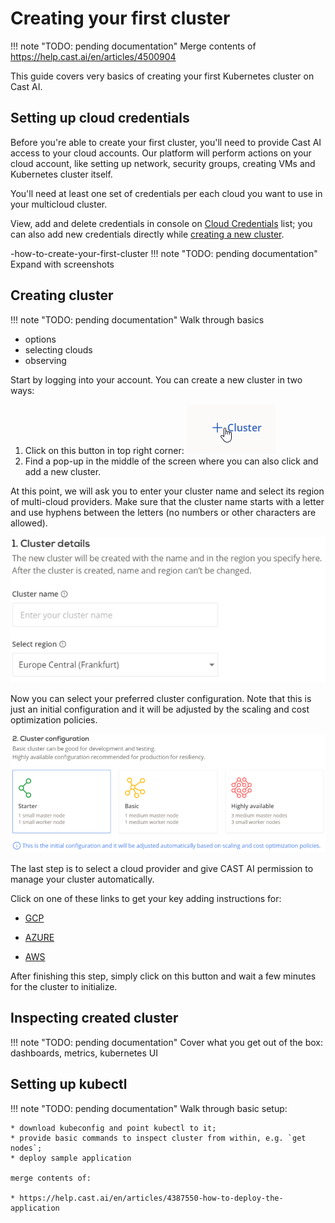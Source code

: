 # Creating your first cluster

!!! note "TODO: pending documentation"
    Merge contents of https://help.cast.ai/en/articles/4500904

This guide covers very basics of creating your first Kubernetes cluster on Cast AI.

## Setting up cloud credentials

Before you're able to create your first cluster, you'll need to provide Cast AI access to your cloud accounts. Our platform will perform actions on your cloud account, like setting up network, security groups, creating VMs and Kubernetes cluster itself.

You'll need at least one set of credentials per each cloud you want to use in your multicloud cluster.

View, add and delete credentials in console on [Cloud Credentials](https://console.cast.ai/cloud-credentials) list; you can also add new credentials directly while [creating a new cluster](https://console.cast.ai/clusters:new).


-how-to-create-your-first-cluster
!!! note "TODO: pending documentation"
    Expand with screenshots

## Creating cluster

!!! note "TODO: pending documentation"
    Walk through basics

  * options
  * selecting clouds
  * observing


Start by logging into your account. You can create a new cluster in two ways:

1) Click on this button in top right corner:
   ![](2020-10-28-17-05-33.png)
2) Find a pop-up in the middle of the screen where you can also click and add a new cluster.

At this point, we will ask you to enter your cluster name and select its region of multi-cloud providers. Make sure that the cluster name starts with a letter and use hyphens between the letters (no numbers or other characters are allowed).

![](2020-10-28-17-06-12.png)

Now you can select your preferred cluster configuration. Note that this is just an initial configuration and it will be adjusted by the scaling and cost optimization policies.

![](2020-10-28-17-07-00.png)

The last step is to select a cloud provider and give CAST AI permission to manage your cluster automatically.

Click on one of these links to get your key adding instructions for:

* [GCP](https://help.cast.ai/en/articles/4365909-adding-the-gcp-access-keys)

* [AZURE](https://help.cast.ai/en/articles/4366116-adding-the-azure-access-keys)

* [AWS](https://help.cast.ai/en/articles/4323142-adding-the-aws-access-key)

After finishing this step, simply click on this button and wait a few minutes for the cluster to initialize.



## Inspecting created cluster

!!! note "TODO: pending documentation"
    Cover what you get out of the box: dashboards, metrics, kubernetes UI


## Setting up kubectl

!!! note "TODO: pending documentation"
    Walk through basic setup:

    * download kubeconfig and point kubectl to it;
    * provide basic commands to inspect cluster from within, e.g. `get nodes`;
    * deploy sample application

    merge contents of:

    * https://help.cast.ai/en/articles/4387550-how-to-deploy-the-application





